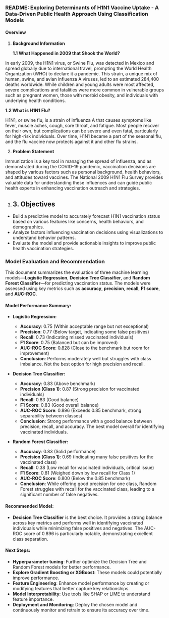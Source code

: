 ### README: Exploring Determinants of H1N1 Vaccine Uptake - A Data-Driven Public Health Approach Using Classification Models

#### Overview

1. **Background Information**

   **1.1 What Happened in 2009 that Shook the World?**

In early 2009, the H1N1 virus, or Swine Flu, was detected in Mexico and spread globally due to international travel, prompting the World Health Organization (WHO) to declare it a pandemic. This strain, a unique mix of human, swine, and avian influenza A viruses, led to an estimated 284,400 deaths worldwide. While children and young adults were most affected, severe complications and fatalities were more common in vulnerable groups such as pregnant women, those with morbid obesity, and individuals with underlying health conditions.

   **1.2 What is H1N1 Flu?**

H1N1, or swine flu, is a strain of influenza A that causes symptoms like fever, muscle aches, cough, sore throat, and fatigue. Most people recover on their own, but complications can be severe and even fatal, particularly for high-risk individuals. Over time, H1N1 became a part of the seasonal flu, and the flu vaccine now protects against it and other flu strains.

2. **Problem Statement**

Immunization is a key tool in managing the spread of influenza, and as demonstrated during the COVID-19 pandemic, vaccination decisions are shaped by various factors such as personal background, health behaviors, and attitudes toward vaccines. The National 2009 H1N1 Flu Survey provides valuable data for understanding these influences and can guide public health experts in enhancing vaccination outreach and strategies.

3. ## 3. Objectives 

* Build a predictive model to accurately forecast H1N1 vaccination status based on various features like concerns, health behaviors, and demographics.
* Analyze factors influencing vaccination decisions using visualizations to understand behavior patterns.
* Evaluate the model and provide actionable insights to improve public health vaccination strategies.


### Model Evaluation and Recommendation

This document summarizes the evaluation of three machine learning models—**Logistic Regression**, **Decision Tree Classifier**, and **Random Forest Classifier**—for predicting vaccination status. The models were assessed using key metrics such as **accuracy**, **precision**, **recall**, **F1 score**, and **AUC-ROC**.

#### Model Performance Summary:

- **Logistic Regression:**
  - **Accuracy**: 0.75 (Within acceptable range but not exceptional)
  - **Precision**: 0.77 (Below target, indicating some false positives)
  - **Recall**: 0.73 (Indicating missed vaccinated individuals)
  - **F1 Score**: 0.75 (Balanced but can be improved)
  - **AUC-ROC Score**: 0.828 (Close to the benchmark but room for improvement)
  - **Conclusion**: Performs moderately well but struggles with class imbalance. Not the best option for high precision and recall.

- **Decision Tree Classifier:**
  - **Accuracy**: 0.83 (Above benchmark)
  - **Precision (Class 1)**: 0.87 (Strong precision for vaccinated individuals)
  - **Recall**: 0.83 (Good balance)
  - **F1 Score**: 0.83 (Good overall balance)
  - **AUC-ROC Score**: 0.896 (Exceeds 0.85 benchmark, strong separability between classes)
  - **Conclusion**: Strong performance with a good balance between precision, recall, and accuracy. The best model overall for identifying vaccinated individuals.

- **Random Forest Classifier:**
  - **Accuracy**: 0.83 (Solid performance)
  - **Precision (Class 1)**: 0.69 (Indicating many false positives for the vaccinated class)
  - **Recall**: 0.38 (Low recall for vaccinated individuals, critical issue)
  - **F1 Score**: 0.81 (Weighed down by low recall for Class 1)
  - **AUC-ROC Score**: 0.800 (Below the 0.85 benchmark)
  - **Conclusion**: While offering good precision for one class, Random Forest struggles with recall for the vaccinated class, leading to a significant number of false negatives.

#### Recommended Model:

- **Decision Tree Classifier** is the best choice. It provides a strong balance across key metrics and performs well in identifying vaccinated individuals while minimizing false positives and negatives. The AUC-ROC score of 0.896 is particularly notable, demonstrating excellent class separation.

#### Next Steps:
- **Hyperparameter tuning**: Further optimize the Decision Tree and Random Forest models for better performance.
- **Explore Gradient Boosting or XGBoost**: These models could potentially improve performance.
- **Feature Engineering**: Enhance model performance by creating or modifying features that better capture key relationships.
- **Model Interpretability**: Use tools like SHAP or LIME to understand feature importance.
- **Deployment and Monitoring**: Deploy the chosen model and continuously monitor and retrain to ensure its accuracy over time.
